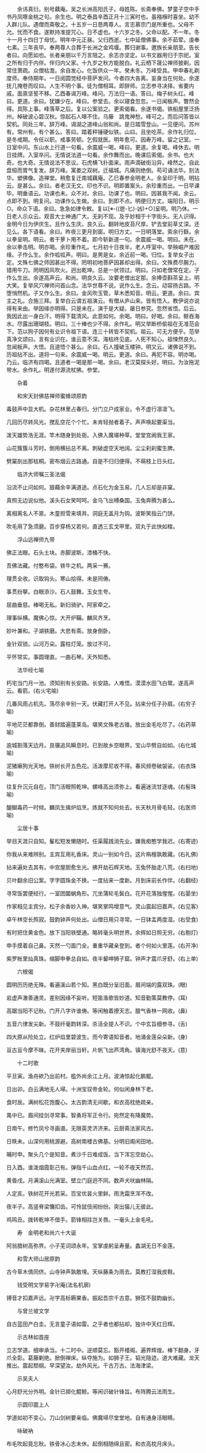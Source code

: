<!-- { "loadSidebar": true } -->
　　余讳真衍。别号藕庵。吴之长洲高阳氏子。母姓陈。长斋奉佛。梦童子空中手书丹凤啄金桃之句。余生也。明之泰昌辛酉正月十三寅时也。虽襁褓时喜坐。幼不入群儿队。遇僧而斋敬之。十五岁一日恳两尊人。言志慕宗门是所重也。父母不允。忧而不食。遂默持准提咒心。日不虚也。十六岁之冬。父命以配。不一年。冬十一月十四日丁母忧。明年中元正昼。父归西逝。七中延僧佛事。余不茹荤。虔奉七素。三年丧毕。奉两尊人合葬于长洲之金鸡堰。葬归谢事。邀族长亲朋至。告长者曰。向愿如也。长者亲朋以千万言阻之。余志亦坚定。以书文器用归于宗祀。室之所有归于内伴。伴归内父家。十九岁之秋方能脱白。礼云栖下晟公禅师披剃。因常住萧疏。众僧枯澹。余自发心。化饭供众一年。癸未冬。万峰受具。甲申春礼剃度师。奉侍期年。一日阅圆觉经中菩萨发问。今者四大各离。妄身当在何处。余遂抚几掩卷而叹曰。人生不明个事。徒为僧相耳。即辞师。立志参寻决择。省要内戚。面禀坚誓不移。乙酉春谒万峰。峰问。万法归一语。答曰。梅子树头红。峰曰。更道。余曰。犹嫌少在。峰曰。参堂去。余以寝食忽忽。一日闻板声。瞥然会得。具陈上事。峰落草之后。复以公案验之。更索偈看。余遂书偈。铁船屋里泛扬州。棹破波心碧汉秋。惊起石人嗥不住。乌藤　跳鬼神愁。峰可之。而后问答皆以契机。同处三年。辞万峰。谒湖之道峰山翁和尚。是日踏雪登山。一见便问。苏州有。常州有。有个甚么。答曰。踏着秤锤硬似铁。山曰。且坐吃茶。余作礼归位。是冬戒期。令任以职。戒事劳顿。乞假就医。明年愈可。因寿万峰。留之记室。一日室中问。东山水上行道一句看。余震威一喝。峰曰。更道。余复喝。峰休去。明日挂牌。入室卒问。无情说法道一句看。余作舞而出。晚课后索偈。余书。也大奇。也大奇。无情说法不思议。石虎横飞扑面来。雨声滴破街沿异。峰然之。自此盘桓而胃气复发。辞万峰。寓娄之双树。迁福城。凡痛则绝倒。苟可诵法华。刻法华。塑佛像。造禅堂。稍愈复迁南城藕庵。乙巳春参金明老人。余呈印于明。明拈云。是甚么。余曰。者老汉无文。印也不识。明即置案头。余珍重而出。一日早课毕。明垂语云。功课也未。众不对。余曰。功课了也。明曰。因甚我不闻。余云。点即不到。明复问。功课作么生做。余曰。到即不点。明便归方丈。端阳日。明示○。命众下语。余曰。急急如律令敕。复以[※-((鬯-匕)-凶)+○]呈明。明乃休。一日老人示众云。观音大士神通广大。无刹不现。及乎妙相于十字街头。无人识得。金明今日为伊庆生。且作么生庆。良久云。翻转地皮苔尺厚。铲去堂前草丈深。还见么。各下语看。余曰。昨夜三更月到窗。明归方丈。一日明落堂。索余行繇。余以拳呈明。明云。者干萝卜用不着。即今斩新道一句。余震威一喝。明曰。未在。余以拳击明。明亦喝。余珍重作礼。七月初十日夜半。老人呼室中。举殃崛产难因缘。子作么生。余作呱呱声。明曰。是男是女。余近前一喝。归位。复举女子出定。文殊七佛之师因甚出不得。罔明初地菩萨因甚却出得。余曰。文殊费尽腕力。错用牛刀。罔明因风吹火。迥出乾坤。总是一状领过。明曰。只如老僧常在定。子作么生出。余遂高声云。和尚。明良久云。汝要老僧出定那。余捧壶斟茶呈上。明大笑。复举风穴禅师问首山念。法华世尊不说。说作么生。念云。动容扬古路。不堕悄然机。子又作么生。余曰。金风吹玉管。草木悉知音。明云。更道。余曰。宾主之礼。合施三拜。复举白云谓五祖演云。有僧从庐山来。皆有悟入。教伊说亦说得有来由。举因缘亦明得。只是未在。演于是大疑。屡日参究。忽然省悟。后云。我因此出一身白汗。明得下载清风。此意如何。余喝。明曰。好喝。余曰。鲸吞海水。尽露出珊瑚枝。明曰。三十棒也少不得。余作礼。明又举断桥偷祖在无准范会下。范以狗子因何有业识令祖下语。连三十转皆不契机。祖云。可无方便乎。范举真净文颂曰。言有业识在。谁云意不深。海枯终见底。人死不知心。祖悚然良久。忽闻板声。大悟。且道悟个甚么。余曰。石人撞破玉楼钟。明又云。诸佛说不到。历祖拈不出。道将一句来。余震威一喝。明云。更道。余曰。再犯不容。明亦喝。乃云。临济有四喝。且道者一喝是那一喝。余曰。老汉莫探头好。明曰。为汝拖泥带水。余作礼。明遂付源流杖拂。参堂。

　　杂着

　　和宋天封佛慈禅师蜜蜂颂原韵

毒鼓声中显大机。杂花林里占春归。分门立户成家业。令不虚行凛凛飞。

几回历尽转风光。搅乱空花个个忙。未肯轻抛者着子。声声唤起要渠当。

泼天雄势浩无涯。竿木随身到处衙。入佛入魔堪种草。堂堂宫阙我王家。

山花簇簇斗芳时。倒用横拈总不离。刺破虚空天地阔。尘尘刹刹蜜生脾。

劈窠剖出那枯桐。密布烟云古路通。自是不归归便得。不萌枝上日头红。

　　临济大师嘱三圣法偈

沿流不止问如何。狼藉余辛满道途。点石化为金玉易。几人忘却是非窠。

真照无边说似他。溪头石女笑呵呵。金乌飞出榑桑国。玉兔奔腾为甚么。

离相离名人不禀。木童担雪来填井。洞庭无盖月为钩。波斯笑指云门饼。

吹毛用了急须磨。百步穿杨又若何。直透三玄戈甲里。双丸于此快如梭。

　　浮山远禅师九带

佛正法眼。石头土块。赤脚波斯。漆桶不快。

吾佛法藏。付憨布袋。铁牛之机。两采一赛。

理贯全收。识取钩头。寒山拾得。未是同俦。

事贯纷拏。白眼添沙。石人鼓舞。玉女生夸。

屈曲垂慈。棒喝无私。新妇骑驴。阿家牵之。

理事纵横。魔佛心惊。大开炉鞴。麟凤齐烹。

妙叶兼和。子湖铁磨。大悲有斋。放身倒卧。

金针双锁。山河万朵。露柱灯笼。放过不可。

平怀常实。事圆理直。一曲石琴。天外知悉。

　　法华经七喻

朽宅当门月一池。须知别有长安路。长安路。人难悟。漠漠水田飞白鹭。遂高声云。看箭。(右火宅喻)

几番风雨占机先。荡尽余辛别一天。伏藏打开人不见。拈来分任子孙肩。(右穷子喻)

平地茫茫都靠倒。善财踏遍蓬莱岛。堪笑文殊老古锥。放出金毛吃尽了。(右药草喻)

逾城劄落天边月。良骥追风瞬息时。已到故乡空眼界。宝山华劈自如如。(右化城喻)

泥猪癞狗光天地。铁树长开五色花。活泼摩尼收不得。春风频卷破袈裟。(右衣珠喻)

往复升沉元自在。顶门活眼照乾坤。螺峰高出须弥上。看遍迷流甘逐魂。(右髻珠喻)

醍醐毒药一时倾。麟凤生擒炉焰烹。炼就不知何处去。长天秋月骨毛轻。(右医师喻)

　　尘居十事

举目天涯只自知。髼松短发懒随时。任渠履践消先业。嫌我痴憨学我迟。(右寄迹)

你我从来难辨别。主宾互用礼香床。灵山一别如今日。这片栴檀孰敢藏。(右礼佛)

拈来遍处去其有。中宫屋胆愈生光。拂开劫石辉天地。玉兔怀胎走八荒。(右扫地)

贝叶翻余旧公案。字字圆珠金不换。一度拈来一度新。月到床前长作伴。(右翻经)

寻常饭罢便经行。一室团圞蜗角形。兀坐蒲轮毛鬓白。花开花落独惺惺。(右晏坐)

作家相见主宾分。松子余香妙入神。堪笑掌鸣增意气。灵山震起旧嘉声。(右见客)

卓午林空长照寂。鼓韵钟声何处出。山僧日用只寻常。一日钵盂两度湿。(右受食)

有时把住黄金色。放下当阳铁壁通。略转毫头明世界。余辉如日照无穷。(右剔灯)

申手摸着自己鼻。天然一勺面门全。重重华藏亲登到。者个何如火里莲。(右开净)

紫罗帐里灿真珠。缩脚申拳总自如。夜半颦呻狮子窟。钟声才震爪牙舒。(右上单)

　　六根偈

圆明历历绝无殊。看遍溪山若个知。黑白既分呈旧面。眉间端的露双珠。(眼)

岩虚声澈善通灵。差别因缘不妄听。短笛渔歌皆妙道。知音勤策莫教停。(耳)

高踞当阳不记秋。门开八字许谁俦。等闲触着撩天志。膻气香林一网收。(鼻)

五音六律发尖新。不鼓纤毫韵转深。杀活全提人不识。个中玄旨细参寻。(舌)

四大原从险处立。红炉焰里碧波生。而今寄语知音者。地涌金莲朵朵新。(身)

亘古亘今摩不昧。花开夹岸丽当轩。片帆飞出芦湾角。镇海光舒不夜天。(意)

　　十二时歌

平旦寅。渔舟欸乃出前村。槛外尚余江上月。波涛惊起化鹏鲲。

日出卯。白云满地无人埽。十洲宝驭帝金轮。何似闲身林下老。

食时辰。满树松花饱腹心。太古韵清无间歇。和衣高枕绝疏亲。

禺中已。眉间挂剑寻常事。智勇将军正令行。宛然定有降魔势。

日南午。修竹凤兮寻画谱。无限英灵济济来。云厨斋法家风古。

日昳未。山深何用桃源避。高树南楼古佛基。分明旧阁闲田地。

晡时申。聚头几个是知音。煮沙千日难成饭。当下浑忘空劫心。

日入酉。谁泼烟霞彰己有。弹指千山血点红。一轮不夜天然否。

黄昏戌。月满溪山光满室。壁立门庭迥不同。数声犬吠幽林隔。

人定亥。铁树花开光若采。百宝优昙火里鲜。雨洗霜烹浑不改。

夜半子。高竖脊梁慵扣齿。可怜鼠伎闹纷纷。突出猫儿无彼此。

鸡鸣丑。拨转乾坤不借手。箭锋相拄岂关唇。一毫头上金毛吼。

　　寿　金明老和尚六十大诞

阿翁腊树高弥界。小子芜词颂永年。宝掌虔躬呈寿量。蠡湖无日不金莲。

　　和雪大师山居原韵

古今草木倩同侪。山寺钟声孰敢埋。天纵藤条为雨去。莫教打湿我皮鞋。

　　钱受明文学易字卍庵(法名机廓)

镈音才扣嘉声远。卍字高标耨果香。振起吾宗千古意。狮弦不鼓韵幽长。

　　与曾兰坡文学

自古蓝田产白圭。无言童子语如雷。之乎者也都拈却。独许中天红日辉。

　　示古林如首座

立志学道。细审承当。十二时中。逆顺莫忘。豁开楼阁。遍界辉煌。棒下翻身。牙爪全彰。葛藤剿绝。掀倒禅床。纵夺施为。如狮子王。韬光隐迹。道大难藏。龙天推出。震起颓纲。早深望汝。劫外风光。千古万古。法海津梁。

　　示吴夫人

心月舒光分外明。金针已掷化鲲鲸。等闲识破针锋旨。布阵腾云法雨生。

　　示圆印震上人

学道如初不变心。刀山剑树要亲临。佛魔埽尽堂堂地。自有通身活眼睛。

　　咏破衲

布毛吹起竟忘秋。铁骨冰心志未休。起倒相随绵且密。和衣高枕月床头。


